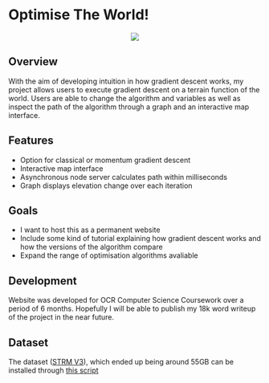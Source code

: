# Optimise The World! 
<p align="center">
  <img width: 100% height: auto src="https://github.com/barneyhill/gradient-descent/blob/master/website.gif?raw=true">
</p>

## Overview
With the aim of developing intuition in how gradient descent works, my project allows users to execute gradient descent on a terrain function of the world. Users are able to change the algorithm and variables as well as inspect the path of the algorithm through a graph and an interactive map interface.
## Features
* Option for classical or momentum gradient descent
* Interactive map interface
* Asynchronous node server calculates path within milliseconds
* Graph displays elevation change over each iteration
## Goals
* I want to host this as a permanent website
* Include some kind of tutorial explaining how gradient descent works and how the versions of the algorithm compare
* Expand the range of optimisation algorithms avaliable
## Development
Website was developed for OCR Computer Science Coursework over a period of 6 months. Hopefully I will be able to publish my 18k word writeup of the project in the near future.
## Dataset
The dataset ([STRM V3](https://lpdaac.usgs.gov/about/news_archive/nasa_shuttle_radar_topography_mission_srtm_version_30_srtm_plus_product_release)), which ended up being around 55GB can be installed through [this script](https://github.com/barneyhill/srtm-download/blob/master/download.py)
